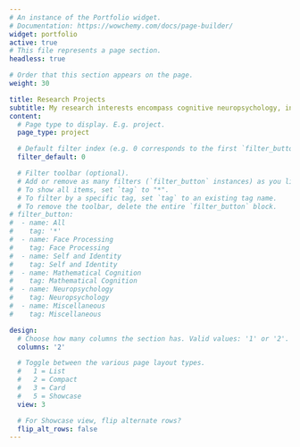 ```yaml
---
# An instance of the Portfolio widget.
# Documentation: https://wowchemy.com/docs/page-builder/
widget: portfolio
active: true
# This file represents a page section.
headless: true

# Order that this section appears on the page.
weight: 30

title: Research Projects
subtitle: My research interests encompass cognitive neuropsychology, involving both neurotypical populations and individuals with neurodevelopmental disorders or brain injuries. I employ classical behavioral paradigms alongside techniques such as EEG-ERP, eye-tracking, and brain stimulation. 
content:
  # Page type to display. E.g. project.
  page_type: project

  # Default filter index (e.g. 0 corresponds to the first `filter_button` instance below).
  filter_default: 0

  # Filter toolbar (optional).
  # Add or remove as many filters (`filter_button` instances) as you like.
  # To show all items, set `tag` to "*".
  # To filter by a specific tag, set `tag` to an existing tag name.
  # To remove the toolbar, delete the entire `filter_button` block.
# filter_button:
#  - name: All
#    tag: '*'
#  - name: Face Processing
#    tag: Face Processing
#  - name: Self and Identity 
#    tag: Self and Identity
#  - name: Mathematical Cognition
#    tag: Mathematical Cognition
#  - name: Neuropsychology
#    tag: Neuropsychology
#  - name: Miscellaneous 
#    tag: Miscellaneous

design:
  # Choose how many columns the section has. Valid values: '1' or '2'.
  columns: '2'

  # Toggle between the various page layout types.
  #   1 = List
  #   2 = Compact
  #   3 = Card
  #   5 = Showcase
  view: 3

  # For Showcase view, flip alternate rows?
  flip_alt_rows: false
---
```

